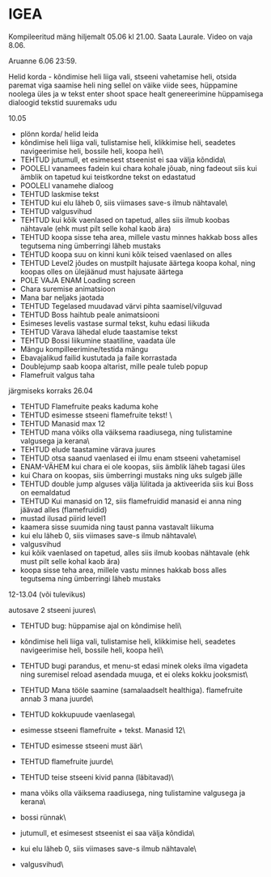# IGEA

Kompileeritud mäng hiljemalt 05.06 kl 21.00. Saata Laurale.
Video on vaja 8.06.

Aruanne 6.06 23:59.






Helid korda - kõndimise heli liiga vali, stseeni vahetamise heli, otsida paremat viga saamise heli ning sellel on väike viide sees, 
hüppamine noolega üles ja w
tekst enter
shoot space
healt genereerimine hüppamisega
dialoogid tekstid suuremaks
udu


10.05

- plönn korda/ helid leida
- kõndimise heli liiga vali, tulistamise heli, klikkimise heli, seadetes navigeerimise heli, bossile heli, koopa heli\
- TEHTUD jutumull, et esimesest stseenist ei saa välja kõndida\
- POOLELI vanamees fadein kui chara kohale jõuab, ning fadeout siis kui ämblik on tapetud kui teistkordne tekst on edastatud
- POOLELI vanamehe dialoog
- TEHTUD laskmise tekst
- TEHTUD kui elu läheb 0, siis viimases save-s ilmub nähtavale\
- TEHTUD valgusvihud
- TEHTUD kui kõik vaenlased on tapetud, alles siis ilmub koobas nähtavale (ehk must pilt selle kohal kaob ära)
- TEHTUD koopa sisse teha area, millele vastu minnes hakkab boss alles tegutsema ning ümberringi läheb mustaks
- TEHTUD koopa suu on kinni kuni kõik teised vaenlased on alles
- TEHTUD Level2 jõudes on mustpilt hajusate äärtega koopa kohal, ning koopas olles on ülejäänud must hajusate äärtega
- POLE VAJA ENAM Loading screen
- Chara suremise animatsioon
- Mana bar neljaks jaotada
- TEHTUD Tegelased muudavad värvi pihta saamisel/vilguvad
- TEHTUD Boss haihtub peale animatsiooni
- Esimeses levelis vastase surmal tekst, kuhu edasi liikuda
- TEHTUD Värava lähedal elude taastamise tekst
- TEHTUD Bossi liikumine staatiline, vaadata üle
- Mängu kompilleerimine/testida mängu
- Ebavajalikud failid kustutada ja faile korrastada
- Doublejump saab koopa altarist, mille peale tuleb popup
- Flamefruit valgus taha



järgmiseks korraks 26.04


- TEHTUD Flamefruite peaks kaduma kohe
- TEHTUD esimesse stseeni flamefruite tekst! \
- TEHTUD Manasid max 12
- TEHTUD mana võiks olla väiksema raadiusega, ning tulistamine valgusega ja kerana\
- TEHTUD elude taastamine värava juures
- TEHTUD otsa saanud vaenlased ei ilmu enam stseeni vahetamisel
- ENAM-VÄHEM kui chara ei ole koopas, siis ämblik läheb tagasi üles
- kui Chara on koopas, siis ümberringi mustaks ning uks sulgeb jälle
- TEHTUD double jump alguses välja lülitada ja aktiveerida siis kui Boss on eemaldatud
- TEHTUD Kui manasid on 12, siis flamefruidid manasid ei anna ning jäävad alles (flamefruidid) 
- mustad ilusad piirid level1
- kaamera sisse suumida ning taust panna vastavalt liikuma
- kui elu läheb 0, siis viimases save-s ilmub nähtavale\
- valgusvihud
- kui kõik vaenlased on tapetud, alles siis ilmub koobas nähtavale (ehk must pilt selle kohal kaob ära)
- koopa sisse teha area, millele vastu minnes hakkab boss alles tegutsema ning ümberringi läheb mustaks









12-13.04 (või tulevikus)

autosave 2 stseeni juures\
- TEHTUD bug: hüppamise ajal on kõndimise heli\
- kõndimise heli liiga vali, tulistamise heli, klikkimise heli, seadetes navigeerimise heli, bossile heli, koopa heli\
- TEHTUD bugi parandus, et menu-st edasi minek oleks ilma vigadeta ning suremisel reload asendada muuga, et ei oleks kokku jooksmist\
- TEHTUD Mana tööle saamine (samalaadselt healthiga). flamefruite annab 3 mana juurde\
- TEHTUD kokkupuude vaenlasega\
- esimesse stseeni flamefruite + tekst. Manasid 12\
- TEHTUD esimesse stseeni must äär\
- TEHTUD flamefruite juurde\
- TEHTUD teise stseeni kivid panna (läbitavad)\
- mana võiks olla väiksema raadiusega, ning tulistamine valgusega ja kerana\

- bossi rünnak\
- jutumull, et esimesest stseenist ei saa välja kõndida\
- kui elu läheb 0, siis viimases save-s ilmub nähtavale\
- valgusvihud\




